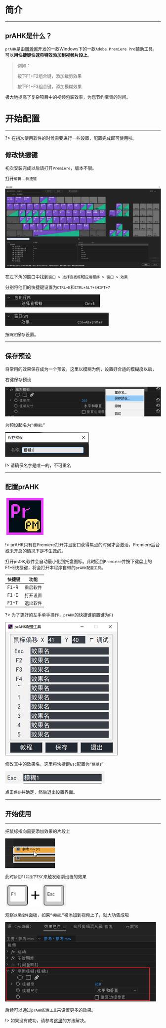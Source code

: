 # 简介

------



## **prAHK是什么？**

`prAHK`是由[飘渺酱](https://space.bilibili.com/107540)开发的一款Windows下的一款`Adobe Premiere Pro`辅助工具，可以**用快捷键快速将特效添加到视频片段上**。


> 例如：
>
> 按下F1+F2组合键，添加裁剪效果
>
> 按下F1+F3组合键，添加模糊效果

极大地提高了复杂项目中的视频包装效率，为您节约宝贵的时间。




# 开始配置

------

?> 在初次使用软件的时候需要进行一些设置，配置完成即可使用啦。

## 修改快捷键

初次安装完成以后请打开`Premiere`，版本不限。

打开`编辑——快捷键`

<img src="image-20230212200234707.png" alt="image-20230212200234707" />

在左下角的窗口中找到`窗口 > 选择查找框`和`应用程序 > 窗口 > 效果`

分别将他们的快捷键设置为`CTRL+B`和`CTRL+ALT+SHIFT+7`

![image-20230212200457048](image-20230212200457048.png)

![image-20230212200532615](image-20230212200532615.png)

按`确定`保存设置。

------



## 保存预设

将常用的效果保存成为一个预设，这里以模糊为例，设置好合适的模糊度以后，

右键保存预设

![image-20230212201825253](image-20230212201825253.png)

为预设起名为`“模糊1”`



![image-20230212201905505](image-20230212201905505.png)

!> 请确保名字是唯一的，不可重名

------

## 配置prAHK

![icon128](icon128.png)

!> prAHK只有在Premiere打开并且窗口获得焦点的时候才会激活，Premiere后台或未开启的情况下是不生效的。

打开`prAHK`,软件会自动最小化到托盘图标。此时回到`Premiere`并按下键盘上的F1+E快捷键，将会打开本程序自带的`prAHK配置工具`。





| 快捷键 | 功能     |
| :----- | -------- |
| F1+R   | 重启软件 |
| F1+E   | 打开设置 |
| F1+T   | 退出软件 |

?> 为了更好的左手单手操作，`prAHK`的快捷键前置键为`F1`

![image-20230212193558555](image-20230212193558555.png)

修改其中的效果名，这里将快捷键`Esc`配置为`“模糊1”`

![image-20230212202528053](image-20230212202528053.png)

点击`保存`并确定，然后退出设置界面。



------



## 开始使用

------



把鼠标指向需要添加效果的片段上

![image-20230212203650295](image-20230212203650295.png)



此时`按住F1并按下ESC`来触发刚刚设置的效果

![image-20230212204559957](image-20230212204559957.png)

观察`效果控件`面板，如果`“模糊1”`被添加到视频上了，就大功告成啦

![image-20230212205105830](image-20230212205105830.png)

后续可以通过`prAHK配置工具`来设置更多的效果。

!> 如果没有成功，请参考[这里](高级配置)的方法解决。
